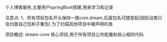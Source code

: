 个人博客服务,主要用户springBoot搭建,用来学习和记录

注意点:
1、所有项目包名开头保持一致com.dream,后面包名可随意起(因启动类只会扫面自己包和子集包)
为了扫描其他项目中被声明的类

项目概述:
dream-core
核心项目,用于所有项目公共配置和核心相同代码
